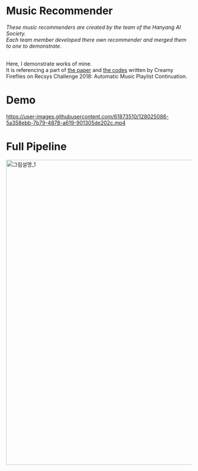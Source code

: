 # Music Recommender

*These music recommenders are created by the team of the Hanyang AI Society.*<br>
*Each team member developed there own recommender and merged them to one to demonstrate.*<br><br>

Here, I demonstrate works of mine.<br>
It is referencing a part of [the paper](https://dl.acm.org/doi/10.1145/3267471.3267475) and [the codes](https://github.com/tmscarla/spotify-recsys-challenge) written by Creamy Fireflies on Recsys Challenge 2018: Automatic Music Playlist Continuation.<br>


# Demo

https://user-images.githubusercontent.com/61873510/128025086-5a358ebb-7b79-4878-a619-901305de202c.mp4<br>


# Full Pipeline

<img width="827" alt="그림설명_1" src="https://user-images.githubusercontent.com/61873510/128503030-2b597b0c-ab07-47d7-a1c4-a36bfd9d63ac.png">

